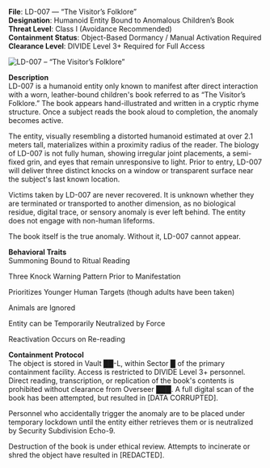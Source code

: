 **File**: LD-007 — “The Visitor’s Folklore”  
**Designation**: Humanoid Entity Bound to Anomalous Children’s Book  
**Threat Level**: Class I (Avoidance Recommended)  
**Containment Status**: Object-Based Dormancy / Manual Activation Required  
**Clearance Level**: DIVIDE Level 3+ Required for Full Access  

![LD-007 – “The Visitor’s Folklore”](https://pbs.twimg.com/media/GqwYRhCXUAAB2vQ?format=jpg&name=large)

**Description**  
LD-007 is a humanoid entity only known to manifest after direct interaction with a worn, leather-bound children's book referred to as “The Visitor’s Folklore.” The book appears hand-illustrated and written in a cryptic rhyme structure. Once a subject reads the book aloud to completion, the anomaly becomes active.

The entity, visually resembling a distorted humanoid estimated at over 2.1 meters tall, materializes within a proximity radius of the reader. The biology of LD-007 is not fully human, showing irregular joint placements, a semi-fixed grin, and eyes that remain unresponsive to light. Prior to entry, LD-007 will deliver three distinct knocks on a window or transparent surface near the subject's last known location.

Victims taken by LD-007 are never recovered. It is unknown whether they are terminated or transported to another dimension, as no biological residue, digital trace, or sensory anomaly is ever left behind. The entity does not engage with non-human lifeforms.

The book itself is the true anomaly. Without it, LD-007 cannot appear.

**Behavioral Traits**  
Summoning Bound to Ritual Reading

Three Knock Warning Pattern Prior to Manifestation

Prioritizes Younger Human Targets (though adults have been taken)

Animals are Ignored

Entity can be Temporarily Neutralized by Force

Reactivation Occurs on Re-reading

**Containment Protocol**  
The object is stored in Vault ██-L, within Sector █ of the primary containment facility. Access is restricted to DIVIDE Level 3+ personnel.
Direct reading, transcription, or replication of the book's contents is prohibited without clearance from Overseer ███.
A full digital scan of the book has been attempted, but resulted in [DATA CORRUPTED].

Personnel who accidentally trigger the anomaly are to be placed under temporary lockdown until the entity either retrieves them or is neutralized by Security Subdivision Echo-9.

Destruction of the book is under ethical review. Attempts to incinerate or shred the object have resulted in [REDACTED].

